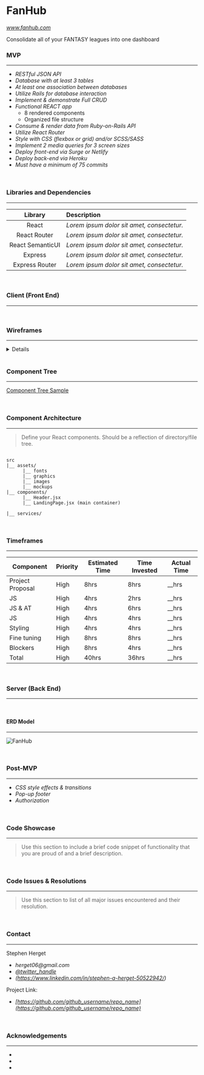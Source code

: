 # FanHub     
_www.fanhub.com_

Consolidate all of your FANTASY leagues into one dashboard

### MVP
***

- _RESTful JSON API_
- _Database with at least 3 tables_
- _At least one association between databases_
- _Utilize Rails for database interaction_
- _Implement & demonstrate Full CRUD_
- _Functional REACT app_
    - 8 rendered components
    - Organized file structure
- _Consume & render data from Ruby-on-Rails API_
- _Utilize React Router_
- _Style with CSS (flexbox or grid) and/or SCSS/SASS_
- _Implement 2 media queries for 3 screen sizes_
- _Deploy front-end via Surge or Netlify_
- _Deploy back-end via Heroku_
- _Must have a minimum of 75 commits_

<br>

### Libraries and Dependencies
***

|     Library      | Description                                |
| :--------------: | :----------------------------------------- |
|      React       | _Lorem ipsum dolor sit amet, consectetur._ |
|   React Router   | _Lorem ipsum dolor sit amet, consectetur._ |
| React SemanticUI | _Lorem ipsum dolor sit amet, consectetur._ |
|     Express      | _Lorem ipsum dolor sit amet, consectetur._ |
|  Express Router  | _Lorem ipsum dolor sit amet, consectetur._ |

<br>

### Client (Front End)
***


<br>

### Wireframes
***

<details>
    
![FanHub](https://user-images.githubusercontent.com/82413689/131126412-663b8952-8b81-44ab-ab4e-a39c43e3a5f0.png)
    
</details>

<br>

### Component Tree
***

[Component Tree Sample](https://gist.git.generalassemb.ly/davidtwhitlatch/414107e2560ae0bb65e233570f2fe056#file-component-tree-png)

<br>

### Component Architecture
***

> Define your React components. Should be a reflection of directory/file tree. 

``` structure

src
|__ assets/
      |__ fonts
      |__ graphics
      |__ images
      |__ mockups
|__ components/
      |__ Header.jsx
      |__ LandingPage.jsx (main container)

|__ services/

```

<br>

### Timeframes
***

|    Component     | Priority | Estimated Time | Time Invested | Actual Time  |
|------------------|----------|----------------|---------------|--------------|
| Project Proposal |   High   |      8hrs      |   8hrs        |   __hrs      |
| JS               |   High   |      4hrs      |   2hrs        |   __hrs      |
| JS & AT          |   High   |      4hrs      |   6hrs        |   __hrs      |
| JS               |   High   |      4hrs      |   4hrs        |   __hrs      |
| Styling          |   High   |      4hrs      |   4hrs        |   __hrs      |
| Fine tuning      |   High   |      8hrs      |   8hrs        |   __hrs      |
| Blockers         |   High   |      8hrs      |   4hrs        |   __hrs      |
|     Total        |   High   |     40hrs      |  36hrs        |   __hrs      |

<br>

### Server (Back End)
***


<br>

#### ERD Model
***

![FanHub](https://user-images.githubusercontent.com/82413689/131028325-f52d1f86-7c02-4c2b-89b1-d2ead0c853e4.png)

<br>

### Post-MVP
***

- _CSS style effects & transitions_
- _Pop-up footer_
- _Authorization_

<br>

### Code Showcase
***

> Use this section to include a brief code snippet of functionality that you are proud of and a brief description.

<br>

### Code Issues & Resolutions
***

> Use this section to list of all major issues encountered and their resolution.

<br>

### Contact
***

Stephen Herget 

- _herget06@gmail.com_
- _[@twitter_handle](https://twitter.com/twitter_handle)_
- _(https://www.linkedin.com/in/stephen-a-herget-50522942/)_

Project Link: 

- _[https://github.com/github_username/repo_name](https://github.com/github_username/repo_name)_

<br>

### Acknowledgements
***

* []()
* []()
* []()










